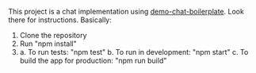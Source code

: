This project is a chat implementation using  [demo-chat-boilerplate](https://github.com/SpotIM/demo-chat-boilerplate).
Look there for instructions. Basically:

1. Clone the repository
2. Run "npm install"
3.  a. To run tests: "npm test"
    b. To run in development: "npm start"
    c. To build the app for production: "npm run build"
  

